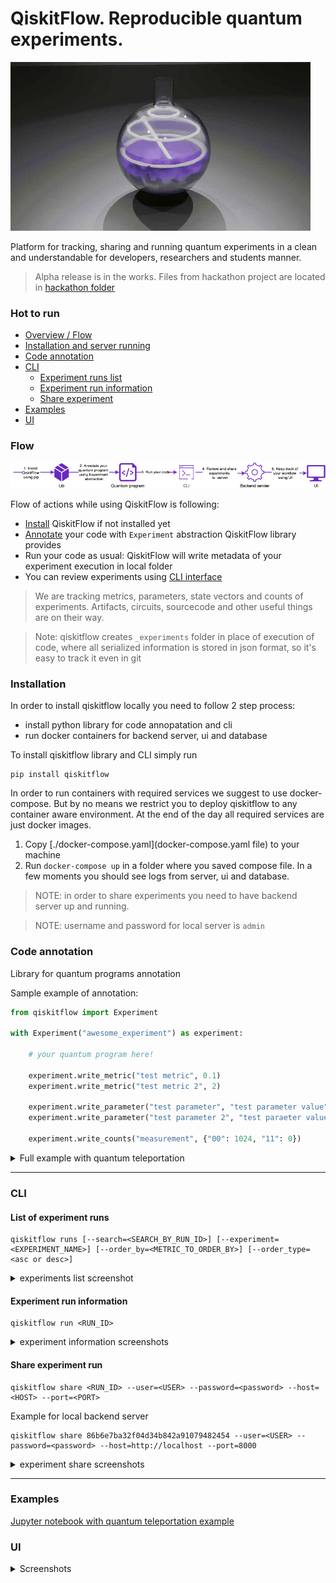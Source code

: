 QiskitFlow. Reproducible quantum experiments.
=============================================

![logo](https://raw.githubusercontent.com/IceKhan13/QiskitFlow/master/docs/images/logo-updated.gif)

Platform for tracking, sharing and running quantum experiments in a clean and understandable for developers, researchers and students manner.

> Alpha release is in the works. 
> Files from hackathon project are located in [hackathon folder](./hackathon)

### Hot to run
* [Overview / Flow](#flow)
* [Installation and server running](#installation)
* [Code annotation](#code-annotation)
* [CLI](#cli)
  * [Experiment runs list](#list-of-experiment-runs)
  * [Experiment run information](#experiment-run-information)
  * [Share experiment](#share-experiment-run)
* [Examples](#examples)
* [UI](#ui)


### Flow

![flow](https://raw.githubusercontent.com/IceKhan13/QiskitFlow/master/docs/images/flow.png)

Flow of actions while using QiskitFlow is following:
- [Install](#installation) QiskitFlow if not installed yet
- [Annotate](#code-annotation) your code with `Experiment` abstraction QiskitFlow library provides
- Run your code as usual: QiskitFlow will write metadata of your experiment execution in local folder 
- You can review experiments using [CLI interface](#cli)

> We are tracking metrics, parameters, state vectors and counts of experiments. 
> Artifacts, circuits, sourcecode and other useful things are on their way.

> Note: qiskitflow creates `_experiments` folder in place of execution of code, where all serialized information is stored in json format, so it's easy to track it even in git 


### Installation

In order to install qiskitflow locally you need to follow 2 step process:
- install python library for code annopatation and cli
- run docker containers for backend server, ui and database

To install qiskitflow library and CLI simply run
```shell script
pip install qiskitflow
```

In order to run containers with required services we suggest to use docker-compose. But by no means we restrict you to deploy qiskitflow to any container aware environment. At the end of the day all required services are just docker images.
1. Copy [./docker-compose.yaml](docker-compose.yaml file) to your machine
2. Run `docker-compose up` in a folder where you saved compose file. In a few moments you should see logs from server, ui and database. 


> NOTE: in order to share experiments you need to have backend server up and running.

> NOTE: username and password for local server is `admin`


### Code annotation

Library for quantum programs annotation

Sample example of annotation:
```python
from qiskitflow import Experiment

with Experiment("awesome_experiment") as experiment:

    # your quantum program here!
    
    experiment.write_metric("test metric", 0.1)
    experiment.write_metric("test metric 2", 2)

    experiment.write_parameter("test parameter", "test parameter value")
    experiment.write_parameter("test parameter 2", "test paraeter value 2")

    experiment.write_counts("measurement", {"00": 1024, "11": 0})
```

<details><summary>Full example with quantum teleportation</summary>
<p>

```python
import numpy as np
import time
from qiskit import QuantumCircuit, QuantumRegister, ClassicalRegister, execute, BasicAer, IBMQ
from qiskit.visualization import plot_histogram, plot_bloch_multivector
from qiskit.extensions import Initialize
from qiskit_textbook.tools import random_state, array_to_latex

from qiskitflow import Experiment

with Experiment("quantum teleportation") as experiment:
    start_time = time.time()
    
    # conduct experiment as usual
    psi = random_state(1)
    init_gate = Initialize(psi)
    init_gate.label = "init"
    inverse_init_gate = init_gate.gates_to_uncompute()

    qr = QuantumRegister(3, name="q")
    crz = ClassicalRegister(1, name="crz")
    crx = ClassicalRegister(1, name="crx")
    qc = QuantumCircuit(qr, crz, crx)
    qc.append(init_gate, [0])
    qc.barrier()
    create_bell_pair(qc, 1, 2)
    qc.barrier()
    alice_gates(qc, 0, 1)
    measure_and_send(qc, 0, 1)
    bob_gates(qc, 2, crz, crx)
    qc.append(inverse_init_gate, [2])
    cr_result = ClassicalRegister(1)
    qc.add_register(cr_result)
    qc.measure(2,2)
    backend_name = "qasm_simulator"
    backend = BasicAer.get_backend(backend_name)
    counts = execute(qc, backend, shots=1024).result().get_counts()
    
    end_time = time.time()
    
    runtime = end_time - start_time
    
    # qiskitflow =========

    # log parameters used
    experiment.write_parameter("backend name", backend_name)
    # log metrics of experiment
    experiment.write_metric("runtime", runtime)
    # log counts of experiment
    experiment.write_counts("experiment counts", counts)
```

</p>
</details>

------


### CLI


#### List of experiment runs
```shell
qiskitflow runs [--search=<SEARCH_BY_RUN_ID>] [--experiment=<EXPERIMENT_NAME>] [--order_by=<METRIC_TO_ORDER_BY>] [--order_type=<asc or desc>]
```

<details><summary>experiments list screenshot</summary>
<p>

![list](https://github.com/IceKhan13/QiskitFlow/blob/master/lib/docs/images/runs.png?raw=true)

</p>
</details>


#### Experiment run information
```shell
qiskitflow run <RUN_ID>
```

<details><summary>experiment information screenshots</summary>
<p>

Experiment information
![info](https://github.com/IceKhan13/QiskitFlow/blob/master/lib/docs/images/run_detailed.png?raw=true)

</p>
</details>


#### Share experiment run
```shell script
qiskitflow share <RUN_ID> --user=<USER> --password=<password> --host=<HOST> --port=<PORT>
```

Example for local backend server
```shell script
qiskitflow share 86b6e7ba32f04d34b842a91079482454 --user=<USER> --password=<password> --host=http://localhost --port=8000
```

<details><summary>experiment share screenshots</summary>
<p>

Experiment information
![share](https://github.com/IceKhan13/QiskitFlow/blob/master/lib/docs/images/run_share.png?raw=true)

</p>
</details>


------

### Examples

[Jupyter notebook with quantum teleportation example](https://github.com/IceKhan13/QiskitFlow/blob/master/docs/examples/example.ipynb)


### UI

<details><summary>Screenshots</summary>
<p>

Experiment information
![ui](https://github.com/IceKhan13/QiskitFlow/blob/master/docs/images/ui-updated.png?raw=true)


</p>
</details>
